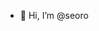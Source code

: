 - 👋 Hi, I’m @seoro

<!---
seoro/seoro is a ✨ special ✨ repository because its `README.md` (this file) appears on your GitHub profile.
You can click the Preview link to take a look at your changes.
--->
